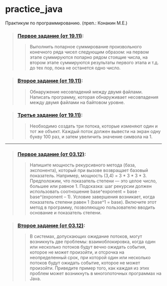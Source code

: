 # practice_java
Практикум по программированию. (преп.: Конакин М.Е.)

> ### [Первое задание (от 19.11)](https://github.com/Nyumiro/practice_java/blob/main/src/task_1.java):
>> Выполнить попарное суммирование произвольного конечного ряда чисел следующим образом: на первом этапе суммируются попарно рядом стоящие числа, на втором этапе суммируются результаты первого этапа и т.д. до тех пор, пока не останется одно число.

> ### [Второе задание (от 19.11)](https://github.com/Nyumiro/practice_java/blob/main/src/task_2.java):
>> Обнаружение несовпадений между двумя файлами.
Написать программу, которая обнаруживает несовпадения между двумя файлами на байтовом уровне.

> ### [Третье задание (от 19.11)](https://github.com/Nyumiro/practice_java/blob/main/src/task_3.java):
>> Необходимо создать три потока, которые изменяют один и тот же объект. Каждый поток должен вывести на экран одну букву 100 раз, и затем увеличить значение символа на 1.
***
> ### [Первое задание (от 03.12)](https://github.com/Nyumiro/practice_java/blob/main/src/task_4.java):
>> Напишите мощность рекурсивного метода (база, экспонента), который при вызове возвращает базовый показатель.
Например, мощность (3,4) = 3 * 3 * 3 * 3. Предположим, что показатель степени — это целое число, большее или равное 1.
Подсказка: шаг рекурсии должен использовать соотношение
base^exponent = base · base^(exponent – 1).
Условие завершения возникает, когда показатель степени равен 1 (base^1 = base).
Включите этот метод в программу, позволяющую пользователю вводить основание и показатель степени.

> ### [Второе задание (от 03.12)](https://github.com/Nyumiro/practice_java/blob/main/src/task_4.java):
>> В системах, допускающих ожидание потоков, могут возникнуть две проблемы:
взаимоблокировка, когда один или несколько потоков будут вечно ожидать события, которое не может произойти,
и отсрочка на неопределенный срок, при которой один или несколько потоков будут ожидать событие,
которое не может произойти.
Приведите пример того, как каждая из этих проблем может возникнуть в многопоточных программах на Java.
